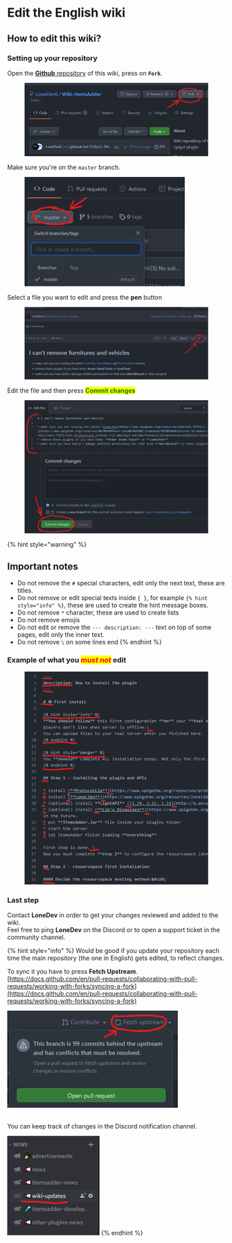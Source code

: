 # Edit the English wiki

## How to edit this wiki?

### Setting up your repository

Open the [**Github** repository](https://github.com/LoneDev6/Wiki-CosmeticsCore) of this wiki, press on **`Fork`**.&#x20;

<figure><img src="../.gitbook/assets/image (3).png" alt=""><figcaption></figcaption></figure>

Make sure you're on the `master` branch.

<figure><img src="../.gitbook/assets/image (22).png" alt=""><figcaption></figcaption></figure>

Select a file you want to edit and press the **pen** button

<figure><img src="../.gitbook/assets/image (13).png" alt=""><figcaption></figcaption></figure>

Edit the file and then press <mark style="color:green;">**Commit changes**</mark>

<figure><img src="../.gitbook/assets/image (25).png" alt=""><figcaption></figcaption></figure>

{% hint style="warning" %}
## Important notes

* Do not remove the `#` special characters, edit only the next text, these are titles.
* Do not remove or edit special texts inside `{ }`, for example `{% hint style="info" %}`, these are used to create the hint message boxes.
* Do not remove `*` character, these are used to create lists
* Do not remove emojis
* Do not edit or remove the `--- description: ---` text on top of some pages, edit only the inner text.
* Do not remove `\` on some lines end
{% endhint %}

### Example of what you _<mark style="color:red;">must not</mark>_ edit

<figure><img src="../.gitbook/assets/image (5).png" alt=""><figcaption></figcaption></figure>

### Last step

Contact **LoneDev** in order to get your changes reviewed and added to the wiki.\
Feel free to ping **LoneDev** on the Discord or to open a support ticket in the community channel.

{% hint style="info" %}
Would be good if you update your repository each time the main repository (the one in English) gets edited, to reflect changes.

To sync it you have to press **Fetch Upstream**.\
[https://docs.github.com/en/pull-requests/collaborating-with-pull-requests/working-with-forks/syncing-a-fork](https://docs.github.com/en/pull-requests/collaborating-with-pull-requests/working-with-forks/syncing-a-fork)

![](<../.gitbook/assets/image (19).png>)

\
You can keep track of changes in the Discord notification channel.

![](<../.gitbook/assets/image (9).png>)
{% endhint %}
